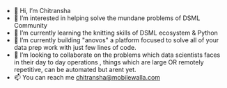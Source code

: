 - 👋 Hi, I’m Chitransha 
- 👀 I’m interested in helping solve the mundane problems of DSML Community
- 🌱 I’m currently learning the knitting skills of DSML ecosystem & Python
- 🌱 I’m currently building "anovos" a platform focused to solve all of your data prep work with just few lines of code. 
- 💞️ I’m looking to collaborate on the problems which data scientists faces in their day to day operations , things which are large OR remotely repetitive, can be automated but arent yet. 
- 📫 You can reach me chitransha@mobilewalla.com 

<!---
mw-chitransha/mw-chitransha is a ✨ special ✨ repository because its `README.md` (this file) appears on your GitHub profile.
You can click the Preview link to take a look at your changes.
--->
